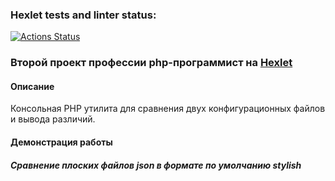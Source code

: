 ### Hexlet tests and linter status:
[![Actions Status](https://github.com/ikijime/php-project-lvl2/workflows/hexlet-check/badge.svg)](https://github.com/ikijime/php-project-lvl2/actions)

### Второй проект профессии php-программист на [Hexlet](https://ru.hexlet.io/)
#### Описание
Консольная PHP утилита для сравнения двух конфигурационных файлов и вывода различий.


#### Демонстрация работы

##### Сравнение плоских файлов json в формате по умолчанию stylish

